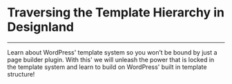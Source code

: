 # Traversing the Template Hierarchy in Designland

---

Learn about WordPress' template system so you won’t be bound by just a page builder plugin. With this' we will unleash the power that is locked in the template system and learn to build on WordPress' built in template structure!
